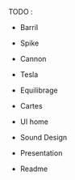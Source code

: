 TODO :

- Barril
- Spike
- Cannon
- Tesla

- Equilibrage
- Cartes

- UI home
- Sound Design

- Presentation
- Readme
